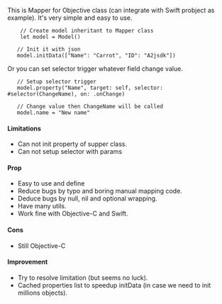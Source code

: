 This is Mapper for Objective class (can integrate with Swift probject as example). It's very simple and easy to use.

```
    // Create model inheritant to Mapper class
    let model = Model()
   
   // Init it with json
   model.initData(["Name": "Carrot", "ID": "A2jsdk"]) 
```

Or you can set selector trigger whatever field change value.

```
   // Setup selector trigger
   model.property("Name", target: self, selector: #selector(ChangeName), on: .onChange)

   // Change value then ChangeName will be called
   model.name = "New name"
```

#### Limitations

- Can not init property of supper class.
- Can not setup selector with params

#### Prop

- Easy to use and define
- Reduce bugs by typo and boring manual mapping code.
- Deduce bugs by null, nil and optional wrapping.
- Have many utils.
- Work fine with Objective-C and Swift.

#### Cons

- Still Objective-C

#### Improvement

- Try to resolve limitation (but seems no luck).
- Cached properties list to speedup initData (in case we need to init millions objects).
